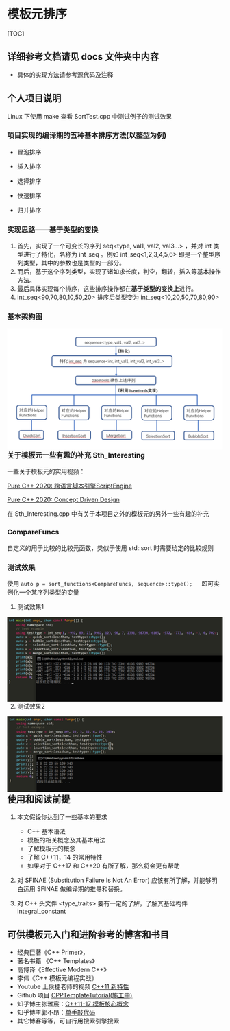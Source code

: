 # 模板元排序

[TOC]



## 详细参考文档请见 docs 文件夹中内容

- 具体的实现方法请参考源代码及注释

## 个人项目说明

Linux 下使用 make 查看 SortTest.cpp 中测试例子的测试效果

### 项目实现的编译期的五种基本排序方法(以整型为例)

- 冒泡排序

- 插入排序
- 选择排序

- 快速排序

- 归并排序

### 实现思路——**基于类型的变换**

1. 首先，实现了一个可变长的序列 seq\<type, val1, val2, val3...\> ，并对 int 类型进行了特化，名称为 int_seq 。例如 int_seq\<1,2,3,4,5,6\> 即是一个整型序列类型，其中的参数也是类型的一部分。
2. 而后，基于这个序列类型，实现了诸如求长度，判空，翻转，插入等基本操作方法。
3. 最后具体实现每个排序，这些排序操作都在**基于类型的变换上**进行。
4. int_seq\<90,70,80,10,50,20\> 排序后类型变为 int_seq\<10,20,50,70,80,90\>



### 基本架构图

<img src=".\images\architecture.png" alt="测试效果1" style="zoom:50%;" align="left" />




### 关于模板元一些有趣的补充 Sth_Interesting

一些关于模板元的实用视频：

[Pure C++ 2020: 跨语言脚本引擎ScriptEngine](https://www.bilibili.com/video/BV1vh411275E)

[Pure C++ 2020: Concept Driven Design](https://www.bilibili.com/video/BV1B54y1s7dp)

在 Sth_Interesting.cpp 中有关于本项目之外的模板元的另外一些有趣的补充



### CompareFuncs

自定义的用于比较的比较元函数，类似于使用 std::sort 时需要给定的比较规则



### 测试效果

使用 `auto p = sort_functions<CompareFuncs, sequence>::type();   `即可实例化一个某序列类型的变量

1. 测试效果1

<img src=".\images\Test1.png" alt="测试效果1" style="zoom:50%;" align="left" />

2. 测试效果2

<img src=".\images\Test2.png" alt="测试效果2" style="zoom:50%;" align="left" />



## 使用和阅读前提

1. 本文假设你达到了一些基本的要求
    - C++ 基本语法
    - 模板的相关概念及其基本用法
    - 了解模板元的概念
    - 了解 C++11，14 的常用特性
    - 如果对于 C++17 和 C++20 有所了解，那么将会更有帮助

2. 对 SFINAE (Substitution Failure Is Not An Error) 应该有所了解，并能够明白运用 SFINAE 做编译期的推导和替换。
3. 对 C++ 头文件 \<type_traits\> 要有一定的了解，了解其基础构件 integral_constant 



## 可供模板元入门和进阶参考的博客和书目

- 经典巨著《C++ Primer》，
- 著名书籍 《C++ Templates》
- 高博译《Effective Modern C++》
- 李伟《C++ 模板元编程实战》
- Youtube 上侯捷老师的视频 [C++11 新特性](https://www.youtube.com/watch?v=TJIb9TGfDIw&list=PL-X74YXt4LVYo_bk-jHMV5T3LHRYRbZoH&index=2)
- Github 项目 [CPPTemplateTutorial(施工中)](https://github.com/wuye9036/CppTemplateTutorial)
- 知乎博主张雅宸：[C++11-17 模板核心概念](https://www.zhihu.com/column/c_1306966457508118528)
- 知乎博主郭不昂：[单手敲代码](https://www.zhihu.com/column/c_1384125795212886016)
- 其它博客等等，可自行用搜索引擎搜索
